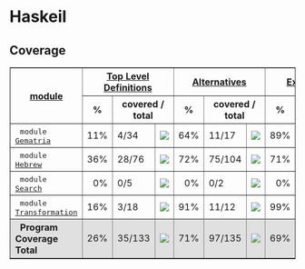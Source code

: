 # Haskeil
## Coverage
<html><head><meta http-equiv="Content-Type" content="text/html; charset=UTF-8">
</head><body><table class="dashboard" width="100%" border=1>
<tr><th rowspan=2><a href="https://htmlpreview.github.io/?https://github.com/dvulakh/haskeil/blob/main/coverage/hpc_index.html">module</a></th><th colspan=3><a href="https://htmlpreview.github.io/?https://github.com/dvulakh/haskeil/blob/main/coverage/hpc_index_fun.html">Top Level Definitions</a></th><th colspan=3><a href="https://htmlpreview.github.io/?https://github.com/dvulakh/haskeil/blob/main/coverage/hpc_index_alt.html">Alternatives</a></th><th colspan=3><a href="https://htmlpreview.github.io/?https://github.com/dvulakh/haskeil/blob/main/coverage/hpc_index_exp.html">Expressions</a></th></tr><tr><th>%</th><th colspan=2>covered / total</th><th>%</th><th colspan=2>covered / total</th><th>%</th><th colspan=2>covered / total</th></tr><tr>
<td>&nbsp;&nbsp;<tt>module <a href="https://htmlpreview.github.io/?https://github.com/dvulakh/haskeil/blob/main/coverage/Gematria.hs.html">Gematria</a></tt></td>
<td align="right">11%</td><td>4/34</td><td width=100><img src="https://progress-bar.dev/11"></td><td align="right">64%</td><td>11/17</td><td width=100><img src="https://progress-bar.dev/64"></td><td align="right">89%</td><td>94/105</td><td width=100><img src="https://progress-bar.dev/89"></td></tr>
<tr>
<td>&nbsp;&nbsp;<tt>module <a href="https://htmlpreview.github.io/?https://github.com/dvulakh/haskeil/blob/main/coverage/Hebrew.hs.html">Hebrew</a></tt></td>
<td align="right">36%</td><td>28/76</td><td width=100><img src="https://progress-bar.dev/36"></td><td align="right">72%</td><td>75/104</td><td width=100><img src="https://progress-bar.dev/72"></td><td align="right">71%</td><td>162/227</td><td width=100><img src="https://progress-bar.dev/71"></td></tr>
<tr>
<td>&nbsp;&nbsp;<tt>module <a href="https://htmlpreview.github.io/?https://github.com/dvulakh/haskeil/blob/main/coverage/Search.hs.html">Search</a></tt></td>
<td align="right">0%</td><td>0/5</td><td width=100><img src="https://progress-bar.dev/0"></td><td align="right">0%</td><td>0/2</td><td width=100><img src="https://progress-bar.dev/0"></td><td align="right">0%</td><td>0/77</td><td width=100><img src="https://progress-bar.dev/0"></td></tr>
<tr>
<td>&nbsp;&nbsp;<tt>module <a href="https://htmlpreview.github.io/?https://github.com/dvulakh/haskeil/blob/main/coverage/Transformation.hs.html">Transformation</a></tt></td>
<td align="right">16%</td><td>3/18</td><td width=100><img src="https://progress-bar.dev/16"></td><td align="right">91%</td><td>11/12</td><td width=100><img src="https://progress-bar.dev/91"></td><td align="right">99%</td><td>100/101</td><td width=100><img src="https://progress-bar.dev/99"></td></tr>
<tr></tr><tr style="background: #e0e0e0">
<th align=left>&nbsp;&nbsp;Program Coverage Total</tt></th>
<td align="right">26%</td><td>35/133</td><td width=100><img src="https://progress-bar.dev/26"></td><td align="right">71%</td><td>97/135</td><td width=100><img src="https://progress-bar.dev/71"></td><td align="right">69%</td><td>356/510</td><td width=100><img src="https://progress-bar.dev/69"></td></tr>
</table></body></html>
